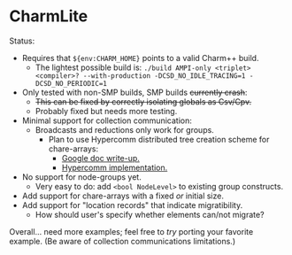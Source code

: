 # CharmLite

Status:
- Requires that `${env:CHARM_HOME}` points to a valid Charm++ build.
    - The lightest possible build is:
    `./build AMPI-only <triplet> <compiler>? --with-production -DCSD_NO_IDLE_TRACING=1 -DCSD_NO_PERIODIC=1`
- Only tested with non-SMP builds, SMP builds ~~currently crash~~:
    - ~~This can be fixed by correctly isolating globals as Csv/Cpv.~~
    - Probably fixed but needs more testing.
- Minimal support for collection communication:
    - Broadcasts and reductions only work for groups.
        - Plan to use Hypercomm distributed tree creation scheme for chare-arrays:
            - [Google doc write-up.](https://docs.google.com/document/d/1hv-9qm1dXR8R1VJXgtyFHuhTUoa_izrm-jDXPqqkpas/edit?usp=sharing)
            - [Hypercomm implementation.](https://github.com/jszaday/hypercomm/blob/main/include/hypercomm/tree_builder/tree_builder.hpp)
- No support for node-groups yet.
    - Very easy to do: add `<bool NodeLevel>` to existing group constructs.
- Add support for chare-arrays with a fixed _or_ initial size.
- Add support for "location records" that indicate migratibility.
    - How should user's specify whether elements can/not migrate?

Overall... need more examples; feel free to _try_ porting your favorite example. (Be aware of collection communications limitations.)
